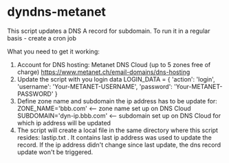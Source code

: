 # dyndns-metanet
This script updates a DNS A record for subdomain.
To run it in a regular basis - create a cron job

What you need to get it working:
1. Account for DNS hosting: Metanet DNS Cloud (up to 5 zones free of charge)
	https://www.metanet.ch/email-domains/dns-hosting
2. Update the script with you login data
	LOGIN_DATA = {
	  'action': 'login',
	  'username': 'Your-METANET-USERNAME',
	  'password': 'Your-METANET-PASSWORD'
	}
3. Define zone name and subdomain the ip address has to be update for:
	ZONE_NAME='bbb.com' <-- zone name set up on DNS Cloud
	SUBDOMAIN='dyn-ip.bbb.com' <-- subdomain set up on DNS Cloud for which ip address will be updated
4. The script will create a local file in the same directory where this script resides: lastip.txt . It contains last ip address was used to update the record. If the ip address didn't change since last update, the dns record update won't be triggered.


